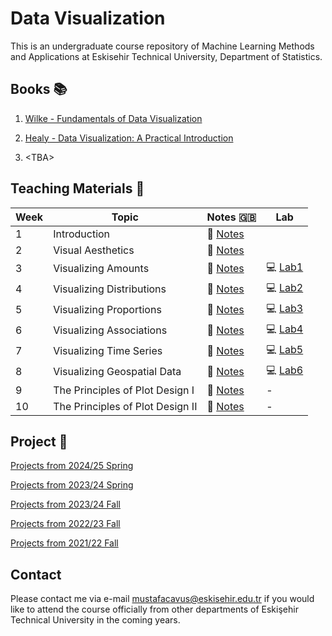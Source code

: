 # Data Visualization

This is an undergraduate course repository of Machine Learning Methods and Applications at Eskisehir Technical University, Department of Statistics.

## Books 📚

1. [Wilke - Fundamentals of Data Visualization](https://clauswilke.com/dataviz/)

2. [Healy - Data Visualization: A Practical Introduction](https://socviz.co/index.html#preface) 

3. \<TBA\>


## Teaching Materials 📂

| Week | Topic                                  | Notes :uk:                                                                                                   | Lab                   |
|------|----------------------------------------|----------------------------------------------------------------------------------------------------------|-----------------------|
| 1    | Introduction                           | 📖 [Notes](https://github.com/mcavs/Course_DataVisualization/blob/main/LectureNotes/DataViz_Week1.pdf)   |                       |                  
| 2    | Visual Aesthetics                      | 📖 [Notes](https://github.com/mcavs/Course_DataVisualization/blob/main/LectureNotes/DataViz_Week2.pdf)   |                       |
| 3    | Visualizing Amounts                    | 📖 [Notes](https://github.com/mcavs/Course_DataVisualization/blob/main/LectureNotes/DataViz_Week3.pdf)   | :computer: [Lab1]()   |               
| 4    | Visualizing Distributions              | 📖 [Notes](https://github.com/mcavs/Course_DataVisualization/blob/main/LectureNotes/DataViz_Week4.pdf)   | :computer: [Lab2]()   |        
| 5    | Visualizing Proportions                | 📖 [Notes](https://github.com/mcavs/Course_DataVisualization/blob/main/LectureNotes/DataViz_Week5.pdf)   | :computer: [Lab3]()   |     
| 6    | Visualizing Associations               | 📖 [Notes](https://github.com/mcavs/Course_DataVisualization/blob/main/LectureNotes/DataViz_Week6.pdf)   | :computer: [Lab4]()   |   
| 7    | Visualizing Time Series                | 📖 [Notes](https://github.com/mcavs/Course_DataVisualization/blob/main/LectureNotes/DataViz_Week7.pdf)   | :computer: [Lab5]()   |             
| 8    | Visualizing Geospatial Data            | 📖 [Notes](https://github.com/mcavs/Course_DataVisualization/blob/main/LectureNotes/DataViz_Week8.pdf)   | :computer: [Lab6]()   |
| 9    | The Principles of Plot Design I        | 📖 [Notes](https://github.com/mcavs/Course_DataVisualization/blob/main/LectureNotes/DataViz_Week9.pdf)   | -                     |
| 10   | The Principles of Plot Design II       | 📖 [Notes](https://github.com/mcavs/Course_DataVisualization/blob/main/LectureNotes/DataViz_Week10.pdf)  | -                     |


## Project &#x1F680;

[Projects from 2024/25 Spring](https://github.com/mcavs/Course_DataVisualization/tree/main/Projects/2024-25Spring#readme)

[Projects from 2023/24 Spring](https://github.com/mcavs/Course_DataVisualization/tree/main/Projects/2023-24Spring#readme)

[Projects from 2023/24 Fall](https://github.com/mcavs/Course_DataVisualization/tree/main/Projects/2023-24Fall#readme)

[Projects from 2022/23 Fall](https://github.com/mcavs/Course_DataVisualization/tree/main/Projects/2022-23Fall#readme)

[Projects from 2021/22 Fall](https://github.com/mcavs/Course_DataVisualization/tree/main/Projects/2021-22Fall#readme)


## Contact

Please contact me via e-mail <mustafacavus@eskisehir.edu.tr> if you would like to attend the course officially from other departments of Eskişehir Technical University in the coming years.
